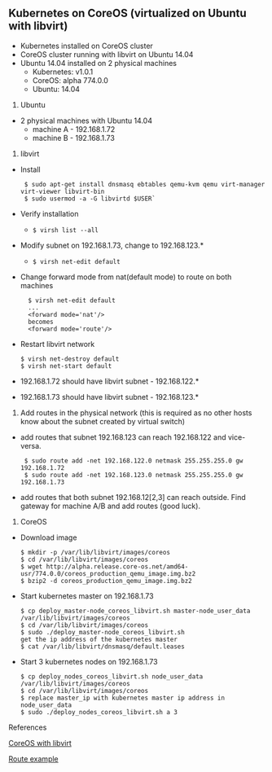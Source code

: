 ## Kubernetes on CoreOS (virtualized on Ubuntu with libvirt)

 - Kubernetes installed on CoreOS cluster
 - CoreOS cluster running with libvirt on Ubuntu 14.04
 - Ubuntu 14.04 installed on 2 physical machines
   - Kubernetes: v1.0.1
   - CoreOS: alpha 774.0.0
   - Ubuntu: 14.04

1. Ubuntu
 - 2 physical machines with Ubuntu 14.04
    * machine A - 192.168.1.72
    * machine B - 192.168.1.73
1. libvirt
 - Install

    ```
     $ sudo apt-get install dnsmasq ebtables qemu-kvm qemu virt-manager virt-viewer libvirt-bin
     $ sudo usermod -a -G libvirtd $USER`
    ```
 - Verify installation
   * `$ virsh list --all`
 - Modify subnet on 192.168.1.73, change to 192.168.123.*
   * `$ virsh net-edit default`
 - Change forward mode from nat(default mode) to route on both machines

    ```
      $ virsh net-edit default
      ...
      <forward mode='nat'/>
      becomes
      <forward mode='route'/>
    ```
 - Restart libvirt network

    ```
    $ virsh net-destroy default
    $ virsh net-start default
    ```
 - 192.168.1.72 should have libvirt subnet - 192.168.122.*
 - 192.168.1.73 should have libvirt subnet - 192.168.123.*

1. Add routes in the physical network (this is required as no other hosts know about the subnet created by virtual switch)
 - add routes that subnet 192.168.123 can reach 192.168.122 and vice-versa.

    ```
     $ sudo route add -net 192.168.122.0 netmask 255.255.255.0 gw 192.168.1.72
     $ sudo route add -net 192.168.123.0 netmask 255.255.255.0 gw 192.168.1.73
    ```
 - add routes that both subnet 192.168.12[2,3] can reach outside. Find gateway for machine A/B and add routes (good luck).

1. CoreOS
 - Download image

    ```
    $ mkdir -p /var/lib/libvirt/images/coreos
    $ cd /var/lib/libvirt/images/coreos
    $ wget http://alpha.release.core-os.net/amd64-usr/774.0.0/coreos_production_qemu_image.img.bz2
    $ bzip2 -d coreos_production_qemu_image.img.bz2
    ```
 - Start kubernetes master on 192.168.1.73

    ```
    $ cp deploy_master-node_coreos_libvirt.sh master-node_user_data  /var/lib/libvirt/images/coreos
    $ cd /var/lib/libvirt/images/coreos
    $ sudo ./deploy_master-node_coreos_libvirt.sh
    get the ip address of the kubernetes master
    $ cat /var/lib/libvirt/dnsmasq/default.leases
    ```
 - Start 3 kubernetes nodes on 192.168.1.73

    ```
    $ cp deploy_nodes_coreos_libvirt.sh node_user_data  /var/lib/libvirt/images/coreos
    $ cd /var/lib/libvirt/images/coreos
    $ replace master_ip with kubernetes master ip address in node_user_data
    $ sudo ./deploy_nodes_coreos_libvirt.sh a 3
    ```
 




References

[CoreOS with libvirt](https://coreos.com/os/docs/latest/booting-with-libvirt.html)

[Route example](http://www.thegeekstuff.com/2012/04/route-examples/)
